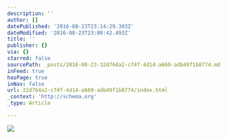 ```yaml
---
description: ''
author: []
datePublished: '2016-08-23T23:14:29.303Z'
dateModified: '2016-08-23T23:00:42.493Z'
title: ''
publisher: {}
via: {}
starred: false
sourcePath: _posts/2016-08-23-32d764a2-c74f-4d14-a669-adb49f1b8774.md
inFeed: true
hasPage: true
inNav: false
url: 32d764a2-c74f-4d14-a669-adb49f1b8774/index.html
_context: 'http://schema.org'
_type: Article

---
```

![](https://the-grid-user-content.s3-us-west-2.amazonaws.com/f2b4fa7a-7e3c-4ab0-bcec-0fa6c6253470.jpg)